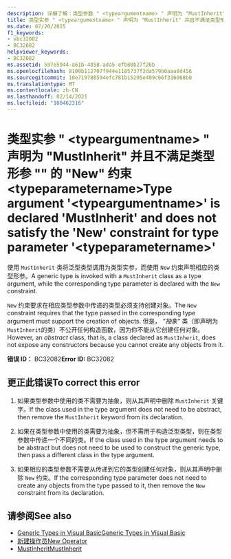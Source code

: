 ```yaml
---
description: 详细了解：类型参数 " <typeargumentname> " 声明为 "MustInherit" 并且不满足类型形参 "" 的 "New" 约束 <typeparametername>
title: 类型实参 " <typeargumentname> " 声明为 "MustInherit" 并且不满足类型形参 "" 的 "New" 约束 <typeparametername>
ms.date: 07/20/2015
f1_keywords:
- vbc32082
- BC32082
helpviewer_keywords:
- BC32082
ms.assetid: 597e5944-a61b-4858-ada5-efb80b27f26b
ms.openlocfilehash: 8100b112707f944e1185737f2da579b0aaa8d456
ms.sourcegitcommit: 10e719780594efc781b15295e499c66f316068b8
ms.translationtype: MT
ms.contentlocale: zh-CN
ms.lasthandoff: 02/14/2021
ms.locfileid: "100462316"
---
```

# <a name="type-argument-typeargumentname-is-declared-mustinherit-and-does-not-satisfy-the-new-constraint-for-type-parameter-typeparametername"></a><span data-ttu-id="e4dd5-103">类型实参 " \<typeargumentname> " 声明为 "MustInherit" 并且不满足类型形参 "" 的 "New" 约束 \<typeparametername></span><span class="sxs-lookup"><span data-stu-id="e4dd5-103">Type argument '\<typeargumentname>' is declared 'MustInherit' and does not satisfy the 'New' constraint for type parameter '\<typeparametername>'</span></span>

<span data-ttu-id="e4dd5-104">使用 `MustInherit` 类将泛型类型调用为类型实参，而使用 `New` 约束声明相应的类型形参。</span><span class="sxs-lookup"><span data-stu-id="e4dd5-104">A generic type is invoked with a `MustInherit` class as a type argument, while the corresponding type parameter is declared with the `New` constraint.</span></span>  
  
 <span data-ttu-id="e4dd5-105">`New` 约束要求在相应类型参数中传递的类型必须支持创建对象。</span><span class="sxs-lookup"><span data-stu-id="e4dd5-105">The `New` constraint requires that the type passed in the corresponding type argument must support the creation of objects.</span></span> <span data-ttu-id="e4dd5-106">但是， *“抽象”* 类（即声明为 `MustInherit`的类）不公开任何构造函数，因为你不能从它创建任何对象。</span><span class="sxs-lookup"><span data-stu-id="e4dd5-106">However, an *abstract* class, that is, a class declared as `MustInherit`, does not expose any constructors because you cannot create any objects from it.</span></span>  
  
 <span data-ttu-id="e4dd5-107">**错误 ID：** BC32082</span><span class="sxs-lookup"><span data-stu-id="e4dd5-107">**Error ID:** BC32082</span></span>  
  
## <a name="to-correct-this-error"></a><span data-ttu-id="e4dd5-108">更正此错误</span><span class="sxs-lookup"><span data-stu-id="e4dd5-108">To correct this error</span></span>  
  
1. <span data-ttu-id="e4dd5-109">如果类型参数中使用的类不需要为抽象，则从其声明中删除 `MustInherit` 关键字。</span><span class="sxs-lookup"><span data-stu-id="e4dd5-109">If the class used in the type argument does not need to be abstract, then remove the `MustInherit` keyword from its declaration.</span></span>  
  
2. <span data-ttu-id="e4dd5-110">如果在类型参数中使用的类需要为抽象，但不需用于构造泛型类型，则在类型参数中传递一个不同的类。</span><span class="sxs-lookup"><span data-stu-id="e4dd5-110">If the class used in the type argument needs to be abstract but does not need to be used to construct the generic type, then pass a different class in the type argument.</span></span>  
  
3. <span data-ttu-id="e4dd5-111">如果相应的类型参数不需要从传递到它的类型创建任何对象，则从其声明中删除 `New` 约束。</span><span class="sxs-lookup"><span data-stu-id="e4dd5-111">If the corresponding type parameter does not need to create any objects from the type passed to it, then remove the `New` constraint from its declaration.</span></span>  
  
## <a name="see-also"></a><span data-ttu-id="e4dd5-112">请参阅</span><span class="sxs-lookup"><span data-stu-id="e4dd5-112">See also</span></span>

- [<span data-ttu-id="e4dd5-113">Generic Types in Visual Basic</span><span class="sxs-lookup"><span data-stu-id="e4dd5-113">Generic Types in Visual Basic</span></span>](../programming-guide/language-features/data-types/generic-types.md)
- [<span data-ttu-id="e4dd5-114">新建操作员</span><span class="sxs-lookup"><span data-stu-id="e4dd5-114">New Operator</span></span>](../language-reference/operators/new-operator.md)
- [<span data-ttu-id="e4dd5-115">MustInherit</span><span class="sxs-lookup"><span data-stu-id="e4dd5-115">MustInherit</span></span>](../language-reference/modifiers/mustinherit.md)
